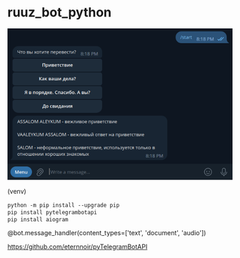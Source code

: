 # ruuz_bot_python

![ruuz_bot_python](https://github.com/antonovmike/ruuz_bot_python/blob/main/Screenshot.png?raw=true)

(venv)
```commandline
python -m pip install --upgrade pip
pip install pytelegrambotapi
pip install aiogram
```

@bot.message_handler(content_types=['text', 'document', 'audio'])

https://github.com/eternnoir/pyTelegramBotAPI

